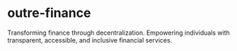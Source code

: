 # outre-finance
Transforming finance through decentralization. Empowering individuals with transparent, accessible, and inclusive financial services.
